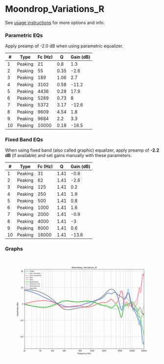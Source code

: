 # Moondrop_Variations_R
See [usage instructions](https://github.com/jaakkopasanen/AutoEq#usage) for more options and info.

### Parametric EQs
Apply preamp of -2.0 dB when using parametric equalizer.

|   # | Type    |   Fc (Hz) |    Q |   Gain (dB) |
|-----|---------|-----------|------|-------------|
|   1 | Peaking |        21 | 0.8  |         1.3 |
|   2 | Peaking |        55 | 0.35 |        -2.6 |
|   3 | Peaking |       189 | 1.06 |         2.7 |
|   4 | Peaking |      3102 | 0.58 |       -11.2 |
|   5 | Peaking |      4436 | 0.28 |        17.9 |
|   6 | Peaking |      5289 | 0.73 |         8   |
|   7 | Peaking |      5372 | 3.17 |       -12.6 |
|   8 | Peaking |      9609 | 4.54 |         1.8 |
|   9 | Peaking |      9684 | 2.2  |         3.3 |
|  10 | Peaking |     10000 | 0.18 |       -16.5 |

### Fixed Band EQs
When using fixed band (also called graphic) equalizer, apply preamp of **-2.2 dB** (if available) and set gains manually with these parameters.

|   # | Type    |   Fc (Hz) |    Q |   Gain (dB) |
|-----|---------|-----------|------|-------------|
|   1 | Peaking |        31 | 1.41 |        -0.8 |
|   2 | Peaking |        62 | 1.41 |        -2.6 |
|   3 | Peaking |       125 | 1.41 |         0.2 |
|   4 | Peaking |       250 | 1.41 |         1.9 |
|   5 | Peaking |       500 | 1.41 |         0.8 |
|   6 | Peaking |      1000 | 1.41 |         1.6 |
|   7 | Peaking |      2000 | 1.41 |        -0.9 |
|   8 | Peaking |      4000 | 1.41 |        -3   |
|   9 | Peaking |      8000 | 1.41 |         0.6 |
|  10 | Peaking |     16000 | 1.41 |       -13.6 |

### Graphs
![](./Moondrop_Variations_R.png)
